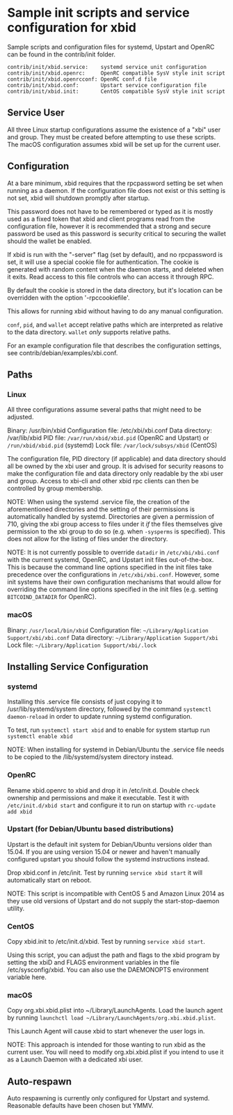 Sample init scripts and service configuration for xbid
==========================================================

Sample scripts and configuration files for systemd, Upstart and OpenRC
can be found in the contrib/init folder.

    contrib/init/xbid.service:    systemd service unit configuration
    contrib/init/xbid.openrc:     OpenRC compatible SysV style init script
    contrib/init/xbid.openrcconf: OpenRC conf.d file
    contrib/init/xbid.conf:       Upstart service configuration file
    contrib/init/xbid.init:       CentOS compatible SysV style init script

Service User
---------------------------------

All three Linux startup configurations assume the existence of a "xbi" user
and group.  They must be created before attempting to use these scripts.
The macOS configuration assumes xbid will be set up for the current user.

Configuration
---------------------------------

At a bare minimum, xbid requires that the rpcpassword setting be set
when running as a daemon.  If the configuration file does not exist or this
setting is not set, xbid will shutdown promptly after startup.

This password does not have to be remembered or typed as it is mostly used
as a fixed token that xbid and client programs read from the configuration
file, however it is recommended that a strong and secure password be used
as this password is security critical to securing the wallet should the
wallet be enabled.

If xbid is run with the "-server" flag (set by default), and no rpcpassword is set,
it will use a special cookie file for authentication. The cookie is generated with random
content when the daemon starts, and deleted when it exits. Read access to this file
controls who can access it through RPC.

By default the cookie is stored in the data directory, but it's location can be overridden
with the option '-rpccookiefile'.

This allows for running xbid without having to do any manual configuration.

`conf`, `pid`, and `wallet` accept relative paths which are interpreted as
relative to the data directory. `wallet` *only* supports relative paths.

For an example configuration file that describes the configuration settings,
see contrib/debian/examples/xbi.conf.

Paths
---------------------------------

### Linux

All three configurations assume several paths that might need to be adjusted.

Binary:              /usr/bin/xbid
Configuration file:  /etc/xbi/xbi.conf
Data directory:      /var/lib/xbid
PID file:            `/var/run/xbid/xbid.pid` (OpenRC and Upstart) or `/run/xbid/xbid.pid` (systemd)
Lock file:           `/var/lock/subsys/xbid` (CentOS)

The configuration file, PID directory (if applicable) and data directory
should all be owned by the xbi user and group.  It is advised for security
reasons to make the configuration file and data directory only readable by the
xbi user and group.  Access to xbi-cli and other xbid rpc clients
can then be controlled by group membership.

NOTE: When using the systemd .service file, the creation of the aforementioned
directories and the setting of their permissions is automatically handled by
systemd. Directories are given a permission of 710, giving the xbi group
access to files under it _if_ the files themselves give permission to the
xbi group to do so (e.g. when `-sysperms` is specified). This does not allow
for the listing of files under the directory.

NOTE: It is not currently possible to override `datadir` in
`/etc/xbi/xbi.conf` with the current systemd, OpenRC, and Upstart init
files out-of-the-box. This is because the command line options specified in the
init files take precedence over the configurations in
`/etc/xbi/xbi.conf`. However, some init systems have their own
configuration mechanisms that would allow for overriding the command line
options specified in the init files (e.g. setting `BITCOIND_DATADIR` for
OpenRC).

### macOS

Binary:              `/usr/local/bin/xbid`
Configuration file:  `~/Library/Application Support/xbi/xbi.conf`
Data directory:      `~/Library/Application Support/xbi`
Lock file:           `~/Library/Application Support/xbi/.lock`

Installing Service Configuration
-----------------------------------

### systemd

Installing this .service file consists of just copying it to
/usr/lib/systemd/system directory, followed by the command
`systemctl daemon-reload` in order to update running systemd configuration.

To test, run `systemctl start xbid` and to enable for system startup run
`systemctl enable xbid`

NOTE: When installing for systemd in Debian/Ubuntu the .service file needs to be copied to the /lib/systemd/system directory instead.

### OpenRC

Rename xbid.openrc to xbid and drop it in /etc/init.d.  Double
check ownership and permissions and make it executable.  Test it with
`/etc/init.d/xbid start` and configure it to run on startup with
`rc-update add xbid`

### Upstart (for Debian/Ubuntu based distributions)

Upstart is the default init system for Debian/Ubuntu versions older than 15.04. If you are using version 15.04 or newer and haven't manually configured upstart you should follow the systemd instructions instead.

Drop xbid.conf in /etc/init.  Test by running `service xbid start`
it will automatically start on reboot.

NOTE: This script is incompatible with CentOS 5 and Amazon Linux 2014 as they
use old versions of Upstart and do not supply the start-stop-daemon utility.

### CentOS

Copy xbid.init to /etc/init.d/xbid. Test by running `service xbid start`.

Using this script, you can adjust the path and flags to the xbid program by
setting the xbiD and FLAGS environment variables in the file
/etc/sysconfig/xbid. You can also use the DAEMONOPTS environment variable here.

### macOS

Copy org.xbi.xbid.plist into ~/Library/LaunchAgents. Load the launch agent by
running `launchctl load ~/Library/LaunchAgents/org.xbi.xbid.plist`.

This Launch Agent will cause xbid to start whenever the user logs in.

NOTE: This approach is intended for those wanting to run xbid as the current user.
You will need to modify org.xbi.xbid.plist if you intend to use it as a
Launch Daemon with a dedicated xbi user.

Auto-respawn
-----------------------------------

Auto respawning is currently only configured for Upstart and systemd.
Reasonable defaults have been chosen but YMMV.
